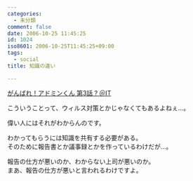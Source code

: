 ```yaml
---
categories:
  - 未分類
comment: false
date: 2006-10-25 11:45:25
id: 1024
iso8601: 2006-10-25T11:45:25+09:00
tags:
  - social
title: 知識の違い

---
```


<div class="entry-body">
  <p><a title="がんばれ！アドミンくん 第3話 ? ＠IT" href="http://www.atmarkit.co.jp/fwin2k/itpropower/admin-kun/003/adminkun003.html">がんばれ！アドミンくん 第3話 ? ＠IT</a></p>

  <p>こういうことって、ウィルス対策とかじゃなくてもあるよねぇ…。</p>

  <p>偉い人にはそれがわからんのです。</p>

  <p>わかってもらうには知識を共有する必要がある。<br />
    そのために報告書とか議事録とかを作っているわけだが…。</p>

  <p>報告の仕方が悪いのか、わからない上司が悪いのか。<br />
    まあ、報告の仕方が悪いと言われるわけですよ。<br /></p>
</div>
